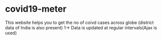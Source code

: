 # covid19-meter
This website helps you to get the no of coivd cases across globe
(district data of India is also present)
1-> Data is updated at regular intervals(Ajax is used)
